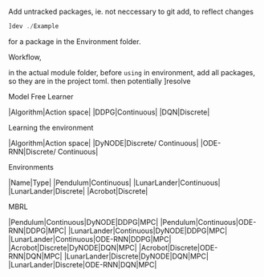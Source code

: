 Add untracked packages, ie. not neccessary to git add, to reflect changes


```julia
]dev ./Example
```

for a package in the Environment folder. 


Workflow, 

in the actual module folder, before ```using``` in environment, add all packages, so they are in the project toml. then potentially ]resolve


Model Free Learner

|Algorithm|Action space|
|DDPG|Continuous|
|DQN|Discrete|


Learning the environment

|Algorithm|Action space|
|DyNODE|Discrete/ Continuous|
|ODE-RNN|Discrete/ Continuous|

Environments

|Name|Type|
|Pendulum|Continuous|
|LunarLander|Continuous|
|LunarLander|Discrete|
|Acrobot|Discrete|

MBRL

|Pendulum|Continuous|DyNODE|DDPG|MPC|
|Pendulum|Continuous|ODE-RNN|DDPG|MPC|
|LunarLander|Continuous|DyNODE|DDPG|MPC|
|LunarLander|Continuous|ODE-RNN|DDPG|MPC|
|Acrobot|Discrete|DyNODE|DQN|MPC|
|Acrobot|Discrete|ODE-RNN|DQN|MPC|
|LunarLander|Discrete|DyNODE|DQN|MPC|
|LunarLander|Discrete|ODE-RNN|DQN|MPC|